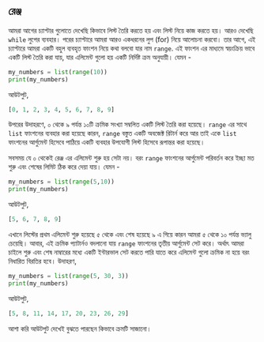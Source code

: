 ## রেঞ্জ   

আমরা আগের চ্যাপ্টার গুলোতে দেখেছি কিভাবে লিস্ট তৈরি করতে হয় এবং লিস্ট নিয়ে কাজ করতে হয়। আরও দেখেছি `while` লুপের ব্যবহার। পরের চ্যাপ্টারে আমরা আরও একধরনের লুপ (for) নিয়ে আলোচনা করবো। তার আগে, এই চ্যাপ্টারে আমরা একটি বহুল ব্যবহৃত ফাংশন নিয়ে কথা বলবো যার নাম `range`. এই ফাংশন এর মাধ্যমে স্বয়ংক্রিয় ভাবে একটি লিস্ট তৈরি করা যায়, যার এলিমেন্ট গুলো হয় একটি নির্দিষ্ট ক্রম অনুযায়ী। যেমন -   

```python
my_numbers = list(range(10))
print(my_numbers)
```  

আউটপুট,  

```python
[0, 1, 2, 3, 4, 5, 6, 7, 8, 9]
```  
উপরের উদাহরণে, ০ থেকে ৯ পর্যন্ত ১০টি ক্রমিক সংখ্যা সম্বলিত একটি লিস্ট তৈরি করা হয়েছে। `range` এর সাথে `list` ফাংশনের ব্যবহার করা হয়েছে কারন, `range` বস্তুত একটি অবজেক্ট রিটার্ন করে আর তাই একে `list` ফাংশনের আর্গুমেন্ট হিসেবে পাঠিয়ে একটি ব্যবহার উপযোগী লিস্ট হিসেবে রূপান্তর করা হয়েছে।   

সবসময় যে ০ থেকেই রেঞ্জ এর এলিমেন্ট শুরু হয় সেটা নয়। বরং `range` ফাংশনের আর্গুমেন্ট পরিবর্তন করে ইচ্ছা মত শুরু এবং শেষের লিমিট ঠিক করে দেয়া যায়। যেমন - 

```python
my_numbers = list(range(5,10))
print(my_numbers)
```  

আউটপুট,  

```python
[5, 6, 7, 8, 9]
```  

এখানে লিস্টের প্রথম এলিমেন্ট শুরু হয়েছে ৫ থেকে এবং শেষ হয়েছে ৯ এ গিয়ে কারন আমরা ৫ থেকে ১০ পর্যন্ত ভ্যালু চেয়েছি। আবার, এই ক্রমিক প্যাটার্নও বদলানো যায় `range` ফাংশনের তৃতীয় আর্গুমেন্ট সেট করে। অর্থাৎ আমরা চাইলে শুরু এবং শেষ নাম্বারের মধ্যে একটি ইন্টারভাল সেট করতে পারি যাতে করে এলিমেন্ট গুলো ক্রমিক না হয়ে বরং নিধারিত বিরতির হবে। উদাহরণ, 

```python
my_numbers = list(range(5, 30, 3))
print(my_numbers)
```  

আউটপুট,  

```python
[5, 8, 11, 14, 17, 20, 23, 26, 29]
```  

আশা করি আউটপুট দেখেই বুঝতে পারছেন কিভাবে ক্রমটি সাজানো।  
